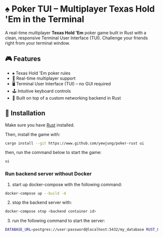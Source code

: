 # ♠️ Poker TUI – Multiplayer Texas Hold 'Em in the Terminal

A real-time multiplayer **Texas Hold 'Em** poker game built in Rust with a clean, responsive Terminal User Interface (TUI). Challenge your friends right from your terminal window.

## 🎮 Features

- ♠️ Texas Hold 'Em poker rules
- 🔁 Real-time multiplayer support
- 🖥️ Terminal User Interface (TUI) – no GUI required
- 🕹️ Intuitive keyboard controls
- 📡 Built on top of a custom networking backend in Rust

## 🚀 Installation

Make sure you have [Rust](https://www.rust-lang.org/tools/install) installed.

Then, install the game with:

```bash
cargo install --git https://www.github.com/yewjung/poker-rust ui
```
then, run the command below to start the game:

```bash
ui
```

### Run backend server without Docker
1. start up docker-compose with the following command:
```bash
docker-compose up --build -d
```
2. stop the backend server with:
```bash
docker-compose stop <backend container id>
```
3. run the following command to start the server:
```bash
DATABASE_URL=postgres://user:password@localhost:5432/my_database RUST_LOG=debug cargo run
```
